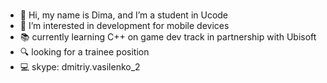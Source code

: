 ###
- 👋  Hi, my name is Dima, and I’m a student in Ucode
 - 👀  I’m interested in development for mobile devices
 -  :books: currently learning C++ on game dev track in partnership with Ubisoft
 - :mag: looking for a trainee position
 - :computer: skype: dmitriy.vasilenko_2
<!--
